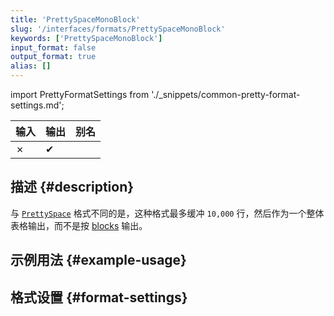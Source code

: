```yaml
---
title: 'PrettySpaceMonoBlock'
slug: '/interfaces/formats/PrettySpaceMonoBlock'
keywords: ['PrettySpaceMonoBlock']
input_format: false
output_format: true
alias: []
---
```


import PrettyFormatSettings from './_snippets/common-pretty-format-settings.md';

| 输入 | 输出  | 别名 |
|-------|---------|-------|
| ✗     | ✔       |       |

## 描述 {#description}

与 [`PrettySpace`](./PrettySpace.md) 格式不同的是，这种格式最多缓冲 `10,000` 行，然后作为一个整体表格输出，而不是按 [blocks](/development/architecture#block) 输出。

## 示例用法 {#example-usage}

## 格式设置 {#format-settings}

<PrettyFormatSettings/>
